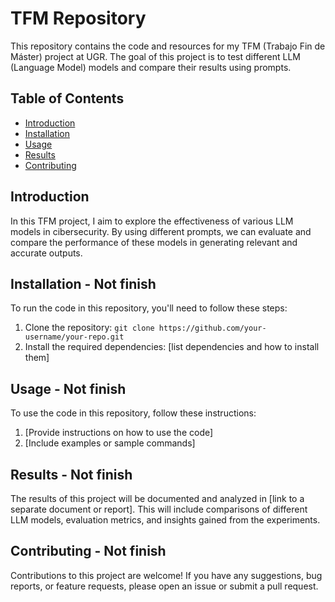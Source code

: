 # TFM Repository

This repository contains the code and resources for my TFM (Trabajo Fin de Máster) project at UGR. The goal of this project is to test different LLM (Language Model) models and compare their results using prompts.

## Table of Contents

- [Introduction](#introduction)
- [Installation](#installation)
- [Usage](#usage)
- [Results](#results)
- [Contributing](#contributing)

## Introduction

In this TFM project, I aim to explore the effectiveness of various LLM models in cibersecurity. By using different prompts, we can evaluate and compare the performance of these models in generating relevant and accurate outputs.

## Installation - Not finish

To run the code in this repository, you'll need to follow these steps:

1. Clone the repository: `git clone https://github.com/your-username/your-repo.git`
2. Install the required dependencies: [list dependencies and how to install them]

## Usage - Not finish

To use the code in this repository, follow these instructions:

1. [Provide instructions on how to use the code]
2. [Include examples or sample commands]

## Results - Not finish

The results of this project will be documented and analyzed in [link to a separate document or report]. This will include comparisons of different LLM models, evaluation metrics, and insights gained from the experiments.

## Contributing - Not finish

Contributions to this project are welcome! If you have any suggestions, bug reports, or feature requests, please open an issue or submit a pull request.

